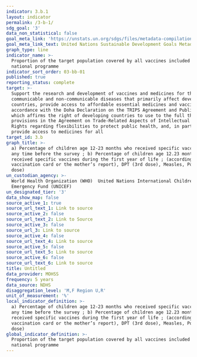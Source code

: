 ```yaml
---
indicator: 3.b.1
layout: indicator
permalink: /3-b-1/
sdg_goal: '3'
data_non_statistical: false
goal_meta_link: 'https://unstats.un.org/sdgs/files/metadata-compilation/Metadata-Goal-3.pdf'
goal_meta_link_text: United Nations Sustainable Development Goals Metadata (PDF 4.0 MB)
graph_type: line
indicator_name: >-
  Proportion of the target population covered by all vaccines included in their
  national programme
indicator_sort_order: 03-bb-01
published: true
reporting_status: complete
target: >-
  Support the research and development of vaccines and medicines for the
  communicable and non-communicable diseases that primarily affect developing
  countries, provide access to affordable essential medicines and vaccines, in
  accordance with the Doha Declaration on the TRIPS Agreement and Public Health,
  which affirms the right of developing countries to use to the full the
  provisions in the Agreement on Trade-Related Aspects of Intellectual Property
  Rights regarding flexibilities to protect public health, and, in particular,
  provide access to medicines for all
target_id: 3.b
graph_title: >-
  a) Percentage of children age 12-23 months who received specific vaccines at
  any time before the survey ; b) Percentage of children age 12.23 months who
  received specific vaccines during the first year of life ; (according to a
  vaccination card or the mother’s report), DPT (3rd dose), Measles, Polio (3rd
  dose)
un_custodian_agency: >-
  World Health Organization (WHO)  United Nations International Children's
  Emergency Fund (UNICEF)
un_designated_tier: '3'
data_show_map: false
source_active_1: true
source_url_text_1: Link to source
source_active_2: false
source_url_text_2: Link to Source
source_active_3: false
source_url_3: Link to source
source_active_4: false
source_url_text_4: Link to source
source_active_5: false
source_url_text_5: Link to source
source_active_6: false
source_url_text_6: Link to source
title: Untitled
data_provider: MOHSS
frequency: 5 years
data_source: NDHS
disaggregation_level: 'M,F Region U,R'
unit_of_measurement: '%'
local_indicator_definition: >-
  a) Percentage of children age 12-23 months who received specific vaccines at
  any time before the survey ; b) Percentage of children age 12.23 months who
  received specific vaccines during the first year of life ; (according to a
  vaccination card or the mother’s report), DPT (3rd dose), Measles, Polio (3rd
  dose)
global_indicator_definition: >-
  Proportion of the target population covered by all vaccines included in their
  national programme
---
```

